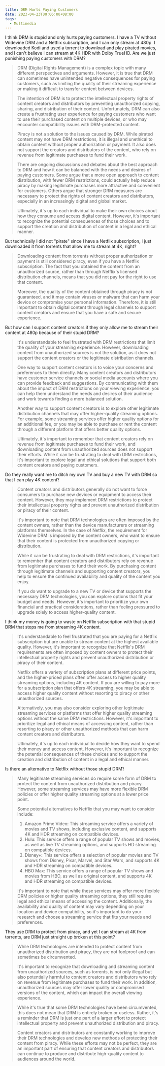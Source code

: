 ```yaml
---
title: DRM Hurts Paying Customers
date: 2023-04-23T00:06:00+08:00
tags:
  - Multimedia
---
```

I think DRM is stupid and only hurts paying customers. I have a TV without Widevine DRM and a Netflix subscription, and I can only stream at 480p. I downloaded Kodi and used a torrent to download and play pirated movies, and I can't believe I can stream at 4K HDR with Dolby TrueHD. Are we just punishing paying customers with DRM?

> DRM (Digital Rights Management) is a complex topic with many different perspectives and arguments. However, it is true that DRM can sometimes have unintended negative consequences for paying customers, such as limiting the quality of their streaming experience or making it difficult to transfer content between devices.
> 
> The intention of DRM is to protect the intellectual property rights of content creators and distributors by preventing unauthorized copying, sharing, and distribution of their content. Unfortunately, DRM can also create a frustrating user experience for paying customers who want to use their purchased content on multiple devices, or who may encounter compatibility issues with DRM-protected content.
> 
> Piracy is not a solution to the issues caused by DRM. While pirated content may not have DRM restrictions, it is illegal and unethical to obtain content without proper authorization or payment. It also does not support the creators and distributors of the content, who rely on revenue from legitimate purchases to fund their work.
> 
> There are ongoing discussions and debates about the best approach to DRM and how it can be balanced with the needs and desires of paying customers. Some argue that a more open approach to content distribution, with fewer DRM restrictions, could actually help reduce piracy by making legitimate purchases more attractive and convenient for customers. Others argue that stronger DRM measures are necessary to protect the rights of content creators and distributors, especially in an increasingly digital and global market.
> 
> Ultimately, it's up to each individual to make their own choices about how they consume and access digital content. However, it's important to recognize the potential consequences of those choices and to support the creation and distribution of content in a legal and ethical manner.

But technically I did not "pirate" since I have a Netflix subscription, I just downloaded it from torrents that allow me to stream at 4K, right?

> Downloading content from torrents without proper authorization or payment is still considered piracy, even if you have a Netflix subscription. The fact that you obtained the content from an unauthorized source, rather than through Netflix's licensed distribution channels, means that you did not pay for the right to use that content.
> 
> Moreover, the quality of the content obtained through piracy is not guaranteed, and it may contain viruses or malware that can harm your device or compromise your personal information. Therefore, it is still important to obtain digital content through legal channels to support content creators and ensure that you have a safe and secure experience.

But how can I support content creators if they only allow me to stream their content at 480p because of their stupid DRM?

> It's understandable to feel frustrated with DRM restrictions that limit the quality of your streaming experience. However, downloading content from unauthorized sources is not the solution, as it does not support the content creators or the legitimate distribution channels.
> 
> One way to support content creators is to voice your concerns and preferences to them directly. Many content creators and distributors have customer service channels or social media accounts where you can provide feedback and suggestions. By communicating with them about the impact of DRM restrictions on your viewing experience, you can help them understand the needs and desires of their audience and work towards finding a more balanced solution.
> 
> Another way to support content creators is to explore other legitimate distribution channels that may offer higher-quality streaming options. For example, some streaming services offer higher quality options for an additional fee, or you may be able to purchase or rent the content through a different platform that offers better quality options.
> 
> Ultimately, it's important to remember that content creators rely on revenue from legitimate purchases to fund their work, and downloading content from unauthorized sources does not support their efforts. While it can be frustrating to deal with DRM restrictions, it's important to explore legal and ethical solutions that support both content creators and paying customers.

Do they really want me to ditch my own TV and buy a new TV with DRM so that I can play 4K content?

> Content creators and distributors generally do not want to force consumers to purchase new devices or equipment to access their content. However, they may implement DRM restrictions to protect their intellectual property rights and prevent unauthorized distribution or piracy of their content.
> 
> It's important to note that DRM technologies are often imposed by the content owners, rather than the device manufacturers or streaming platforms themselves. In the case of Netflix, the requirement for Widevine DRM is imposed by the content owners, who want to ensure that their content is protected from unauthorized copying or distribution.
> 
> While it can be frustrating to deal with DRM restrictions, it's important to remember that content creators and distributors rely on revenue from legitimate purchases to fund their work. By purchasing content through legitimate channels and supporting content creators, you help to ensure the continued availability and quality of the content you enjoy.
> 
> If you do want to upgrade to a new TV or device that supports the necessary DRM technologies, you can explore options that fit your budget and needs. However, it's important to prioritize your own financial and practical considerations, rather than feeling pressured to upgrade solely to access higher-quality content.

I think my money is going to waste on Netflix subscription with that stupid DRM that stops me from streaming 4K content.

> It's understandable to feel frustrated that you are paying for a Netflix subscription but are unable to stream content at the highest available quality. However, it's important to recognize that Netflix's DRM requirements are often imposed by content owners to protect their intellectual property rights and prevent unauthorized distribution or piracy of their content.
> 
> Netflix offers a variety of subscription plans at different price points, and the higher-priced plans often offer access to higher quality streaming options, including 4K content. If you are willing to pay more for a subscription plan that offers 4K streaming, you may be able to access higher quality content without resorting to piracy or other unauthorized sources.
> 
> Alternatively, you may also consider exploring other legitimate streaming services or platforms that offer higher quality streaming options without the same DRM restrictions. However, it's important to prioritize legal and ethical means of accessing content, rather than resorting to piracy or other unauthorized methods that can harm content creators and distributors.
> 
> Ultimately, it's up to each individual to decide how they want to spend their money and access content. However, it's important to recognize the potential consequences of these choices and to support the creation and distribution of content in a legal and ethical manner.

Is there an alternative to Netflix without those stupid DRM?

> Many legitimate streaming services do require some form of DRM to protect the content from unauthorized distribution and piracy. However, some streaming services may have more flexible DRM policies or offer higher quality streaming options at a lower price point.
> 
> Some potential alternatives to Netflix that you may want to consider include:
> 
> 1. Amazon Prime Video: This streaming service offers a variety of movies and TV shows, including exclusive content, and supports 4K and HDR streaming on compatible devices.
> 2. Hulu: This service offers a range of popular TV shows and movies, as well as live TV streaming options, and supports HD streaming on compatible devices.
> 3. Disney+: This service offers a selection of popular movies and TV shows from Disney, Pixar, Marvel, and Star Wars, and supports 4K and HDR streaming on compatible devices.
> 4. HBO Max: This service offers a range of popular TV shows and movies from HBO, as well as original content, and supports 4K and HDR streaming on compatible devices.
> 
> It's important to note that while these services may offer more flexible DRM policies or higher quality streaming options, they still require legal and ethical means of accessing the content. Additionally, the availability and quality of content may vary depending on your location and device compatibility, so it's important to do your research and choose a streaming service that fits your needs and preferences.

They use DRM to protect from piracy, and yet I can stream at 4K from torrents, are DRM just straight up broken at this point?

> While DRM technologies are intended to protect content from unauthorized distribution and piracy, they are not foolproof and can sometimes be circumvented.
> 
> It's important to recognize that downloading and streaming content from unauthorized sources, such as torrents, is not only illegal but also potentially harmful to content creators and distributors who rely on revenue from legitimate purchases to fund their work. In addition, unauthorized sources may offer lower quality or compromised versions of the content, which can impact the overall viewing experience.
> 
> While it's true that some DRM technologies have been circumvented, this does not mean that DRM is entirely broken or useless. Rather, it's a reminder that DRM is just one part of a larger effort to protect intellectual property and prevent unauthorized distribution and piracy.
> 
> Content creators and distributors are constantly working to improve their DRM technologies and develop new methods of protecting their content from piracy. While these efforts may not be perfect, they are an important part of ensuring that content creators and distributors can continue to produce and distribute high-quality content to audiences around the world.